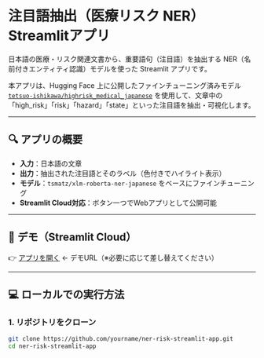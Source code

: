 # 注目語抽出（医療リスク NER）Streamlitアプリ

日本語の医療・リスク関連文書から、重要語句（注目語）を抽出する NER（名前付きエンティティ認識）モデルを使った Streamlit アプリです。

本アプリは、Hugging Face 上に公開したファインチューニング済みモデル [`tetsuo-ishikawa/highrisk_medical_japanese`](https://huggingface.co/Tetsuo3003/highrisk_medical_japanese) を使用して、文章中の「high_risk」「risk」「hazard」「state」といった注目語を抽出・可視化します。

---

## 🔍 アプリの概要

- **入力**：日本語の文章
- **出力**：抽出された注目語とそのラベル（色付きでハイライト表示）
- **モデル**：`tsmatz/xlm-roberta-ner-japanese` をベースにファインチューニング
- **Streamlit Cloud対応**：ボタン一つでWebアプリとして公開可能

---

## 🚀 デモ（Streamlit Cloud）

👉 [アプリを開く](https://ftrobertaner002-mbqwgh9r4aahvd8zwpg66v.streamlit.app/) ← デモURL（※必要に応じて差し替えてください）

---

## 💻 ローカルでの実行方法

### 1. リポジトリをクローン

```bash
git clone https://github.com/yourname/ner-risk-streamlit-app.git
cd ner-risk-streamlit-app
